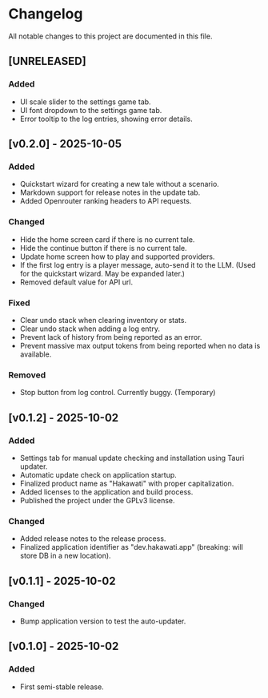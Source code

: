 # Changelog

All notable changes to this project are documented in this file.

## [UNRELEASED]

### Added

- UI scale slider to the settings game tab.
- UI font dropdown to the settings game tab.
- Error tooltip to the log entries, showing error details.

## [v0.2.0] - 2025-10-05

### Added

- Quickstart wizard for creating a new tale without a scenario.
- Markdown support for release notes in the update tab.
- Added Openrouter ranking headers to API requests.

### Changed

- Hide the home screen card if there is no current tale.
- Hide the continue button if there is no current tale.
- Update home screen how to play and supported providers.
- If the first log entry is a player message, auto-send it to the LLM. (Used for the quickstart wizard. May be expanded later.)
- Removed default value for API url.

### Fixed

- Clear undo stack when clearing inventory or stats.
- Clear undo stack when adding a log entry.
- Prevent lack of history from being reported as an error.
- Prevent massive max output tokens from being reported when no data is available.

### Removed

- Stop button from log control. Currently buggy. (Temporary)

## [v0.1.2] - 2025-10-02

### Added

- Settings tab for manual update checking and installation using Tauri updater.
- Automatic update check on application startup.
- Finalized product name as "Hakawati" with proper capitalization.
- Added licenses to the application and build process.
- Published the project under the GPLv3 license.

### Changed

- Added release notes to the release process.
- Finalized application identifier as "dev.hakawati.app" (breaking: will store DB in a new location).

## [v0.1.1] - 2025-10-02

### Changed

- Bump application version to test the auto-updater.

## [v0.1.0] - 2025-10-02

### Added

- First semi-stable release.
